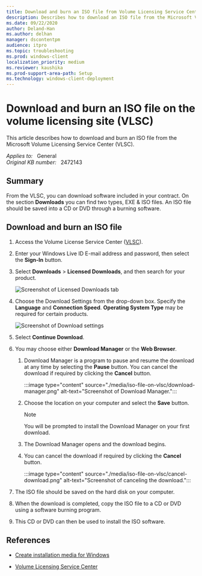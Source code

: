 ```yaml
---
title: Download and burn an ISO file from Volume Licensing Service Center (VLSC)
description: Describes how to download an ISO file from the Microsoft Volume Licensing Service Center (VLSC).
ms.date: 09/22/2020
author: Deland-Han
ms.author: delhan
manager: dscontentpm
audience: itpro
ms.topic: troubleshooting
ms.prod: windows-client
localization_priority: medium
ms.reviewer: kaushika
ms.prod-support-area-path: Setup
ms.technology: windows-client-deployment
---
```

# Download and burn an ISO file on the volume licensing site (VLSC)

This article describes how to download and burn an ISO file from the Microsoft Volume Licensing Service Center (VLSC).

_Applies to:_ &nbsp; General  
_Original KB number:_ &nbsp; 2472143

## Summary

From the VLSC, you can download software included in your contract. On the section **Downloads** you can find two types, EXE & ISO files. An ISO file should be saved into a CD or DVD through a burning software.

## Download and burn an ISO file

1. Access the Volume License Service Center ([VLSC](https://www.microsoft.com/Licensing/servicecenter/default.aspx)).
2. Enter your Windows Live ID E-mail address and password, then select the **Sign-In** button.
3. Select **Downloads** > **Licensed Downloads**, and then search for your product.

    ![Screenshot of Licensed Downloads tab](./media/iso-file-on-vlsc/licensed-downloads-tab.png)

4. Choose the Download Settings from the drop-down box. Specify the **Language** and **Connection Speed**. **Operating System Type** may be required for certain products.

    ![Screenshot of Download settings](./media/iso-file-on-vlsc/download-settings.png)

5. Select **Continue Download**.
6. You may choose either **Download Manager** or the **Web Browser**.

    1. Download Manager is a program to pause and resume the download at any time by selecting the **Pause** button. You can cancel the download if required by clicking the **Cancel** button.

        :::image type="content" source="./media/iso-file-on-vlsc/download-manager.png" alt-text="Screenshot of Download Manager.":::

    2. Choose the location on your computer and select the **Save** button.

        > [!NOTE]
        > You will be prompted to install the Download Manager on your first download.
    3. The Download Manager opens and the download begins.
    4. You can cancel the download if required by clicking the **Cancel** button.

        :::image type="content" source="./media/iso-file-on-vlsc/cancel-download.png" alt-text="Screenshot of canceling the download.":::

7. The ISO file should be saved on the hard disk on your computer.
8. When the download is completed, copy the ISO file to a CD or DVD using a software burning program.
9. This CD or DVD can then be used to install the ISO software.

## References

- [Create installation media for Windows](https://support.microsoft.com/help/15088/windows-10-create-installation-media)

- [Volume Licensing Service Center](/licensing/#74)

